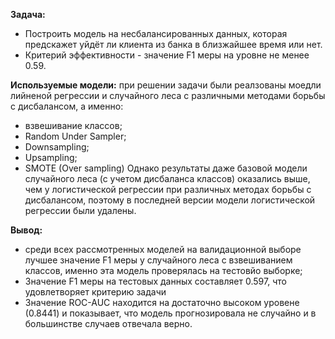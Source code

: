 **Задача:** 
- Построить модель на несбалансированных данных, которая предскажет уйдёт ли клиента из банка в близжайшее время или нет. 
- Критерий эффективности - значение F1 меры на уровне не менее 0.59.

**Используемые модели:** при решении задачи были реалзованы моедли лийненой регрессии и случайного леса с различными методами борьбы с дисбалансом, а именно:
- взвешивание классов; 
- Random Under Sampler;
- Downsampling;
- Upsampling;
- SMOTE (Over sampling)
Однако результаты даже базовой модели случайного леса (с учетом дисбаланса классов) оказались выше, чем у логистической регрессии при различных методах борьбы с дисбалансом, поэтому в последней версии модели логистической регрессии были удалены.

**Вывод:**
- среди всех рассмотренных моделей на валидационной выборе лучшее значение F1 меры у случайного леса с взвешиванием классов, именно эта модель проверялась на тестовйо выборке;
- Значение F1 меры на тестовых данных составляет 0.597, что удовлетворяет критерию задачи
- Значение ROC-AUC находится на достаточно высоком уровене (0.8441) и показывает, что модель прогнозировала не случайно и в большинстве случаев отвечала верно.

